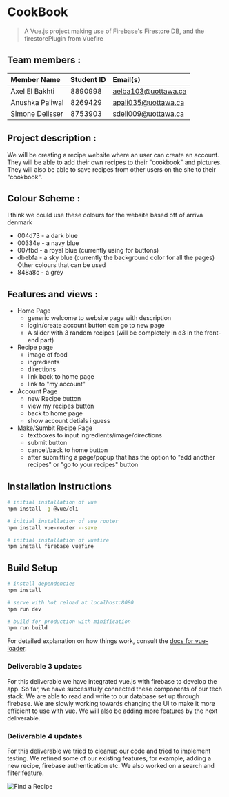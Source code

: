 # CookBook

> A Vue.js project making use of Firebase's Firestore DB, and the firestorePlugin from Vuefire

## Team members :

| **Member Name**           | **Student ID** | **Email(s)**                  |
| :------------------------ | :------------- | :-----------------------------|
| Axel El Bakhti            | 8890998        | aelba103@uottawa.ca           |
| Anushka Paliwal           | 8269429        | apali035@uottawa.ca           |
| Simone Delisser           | 8753903        | sdeli009@uottawa.ca           |

## Project description :

We will be creating a recipe website where an user can create an account. 
They will be able to add their own recipes to their "cookbook" and pictures.
They will also be able to save recipes from other users on the site to their "cookbook".

## Colour Scheme :

I think we could use these colours for the website based off of arriva denmark
- 004d73 - a dark blue
- 00334e - a navy blue 
- 007fbd - a royal blue (currently using for buttons)
- dbebfa - a sky blue (currently the background color for all the pages)
Other colours that can be used
- 848a8c - a grey

## Features and views :
- Home Page 
    - generic welcome to website page with description
    - login/create account button can go to new page
    - A slider with 3 random recipes (will be completely in d3 in the front-end part)
- Recipe page
    - image of food
    - ingredients
    - directions
    - link back to home page
    - link to "my account"
- Account Page 
    - new Recipe button
    - view my recipes button
    - back to home page
    - show account detials i guess
- Make/Sumbit Recipe Page
    - textboxes to input ingredients/image/directions
    - submit button
    - cancel/back to home button
    - after submitting a page/popup that has the option to "add another recipes" or "go to your recipes" button

## Installation Instructions

``` bash
# initial installation of vue
npm install -g @vue/cli
```

``` bash
# initial installation of vue router
npm install vue-router --save
```

``` bash
# initial installation of vuefire
npm install firebase vuefire
```

## Build Setup

``` bash
# install dependencies
npm install

# serve with hot reload at localhost:8080
npm run dev

# build for production with minification
npm run build
```

For detailed explanation on how things work, consult the [docs for vue-loader](http://vuejs.github.io/vue-loader).

### Deliverable 3 updates

For this deliverable we have integrated vue.js with firebase to develop the app. So far, we have successfully connected these components of our tech stack. We are able to read and write to our database set up through firebase. We are slowly working towards changing the UI to make it more efficient to use with vue. We will also be adding more features by the next deliverable. 

### Deliverable 4 updates

For this deliverable we tried to cleanup our code and tried to implement testing. We refined some of our existing features, for example, adding a new recipe, firebase authentication etc. We also worked on a search and filter feature. 

![Find a Recipe]()
